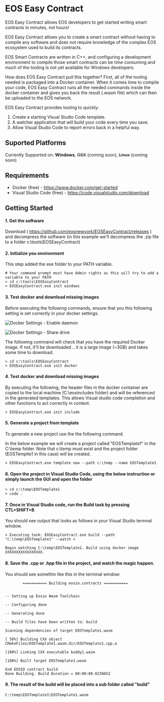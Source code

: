 EOS Easy Contract
============

EOS Easy Contract allows EOS developers to get started writing smart contracts in minutes, not hours! 

EOS Easy Contract allows you to create a smart contract without having to compile any software and does not require knowledge of the complex EOS ecosystem used to build its contracts. 

EOS Smart Contracts are written in C++, and configuring a development environment to compile those smart contracts can be time consuming and much of the tooling is not yet available for Windows developers. 

How does EOS Easy Contract pull this together? First, all of the tooling needed is packaged into a Docker container. When it comes time to compile your code, EOS Easy Contract runs all the needed commands inside the docker container and gives you back the result (.wasm file) which can then be uploaded to the EOS network. 

EOS Easy Contract provides tooling to quickly:
1. Create a starting Visual Studio Code template. 
2. A watcher application that will build your code every time you save. 
3. Allow Visual Studio Code to report errors back in a helpful way. 

Suported Platforms
------------
Currently Supported on: __Windows__, ~~OSX~~ (coming soon), ~~Linux~~ (coming soon)

Requirements
------------
- Docker (free) - https://www.docker.com/get-started
- Visual Studio Code (free) - https://code.visualstudio.com/download

Getting Started
------------

#### 1. Get the software
Download ( https://github.com/eosnewyork/EOSEasyContract/releases ) and decompress the software (in this example we'll decompress the .zip file to a folder c:\tools\EOSEasyContract)


#### 2. Initialize you environment

This step added the exe folder to your PATH variable. 
```
# Your command prompt must have Admin rights as this will try to add a variable to your PATH
> cd c:\tools\EOSEasyContract
> EOSEasyContract.exe init windows
````

#### 3. Test docker and download missing images

Before executing the following commands, ensure that you this following setting is set correctly in your docker settings. 


![Docker Settings - Enable daemon ](DockerSettings.png)

![Docker Settings - Share drive](ShareDrive.png)

The following command will check that you have the required Docker image. If not, it'll be downloaded .. it is a large image (~3GB) and takes some time to download. 

```
> cd c:\tools\EOSEasyContract
> EOSEasyContract.exe init docker
````

#### 4. Test docker and download missing images

By executing the following, the header files in the docker container are copied to the local machine (C:\eosincludes folder) and will be referenced in the generated templates. This allows Visual studio code completion and other functions to act correctly in context.

```
> EOSEasyContract.exe init include
```


#### 5. Generate a project from template

To generate a new project use the the following command.

In the below example we will create a project called "EOSTemplate1" in the C:\temp folder. Note that c:\temp must exist and the project folder (EOSTemplte1 in this case) will be created. 

```
> EOSEasyContract.exe template new --path c:\temp --name EOSTemplate1
````


#### 6. Open the project in Visual Studio Code, using the below instruction or simply launch the GUI and open the folder

```
> cd c:\temp\EOSTemplate1
> code .
````

#### 7. Once in Visual Studio code, run the Build task by pressing CTL+SHIFT+B

You should see output that looks as follows in your Visual Studio termnal window. 

```
> Executing task: EOSEasyContract.exe build --path "C:\temp\EOSTemplate1" --watch <

Begin watching C:\temp\EOSTemplate1. Build using docker image XXXXXXXXXXXXXXXXX.
```

#### 8. Save the .cpp or .hpp file in the project, and watch the magic happen. 

You should see somethin like this in the terminal window:

```
        =========== Building eosio.contracts ===========


-- Setting up Eosio Wasm Toolchain

-- Configuring done

-- Generating done

-- Build files have been written to: build

Scanning dependencies of target EOSTemplate1.wasm

[ 50%] Building CXX object CMakeFiles/EOSTemplate1.wasm.dir/EOSTemplate1.cpp.o

[100%] Linking CXX executable buddy1.wasm

[100%] Built target EOSTemplate1.wasm

End EOSIO contract build
Done Building. Build Duration = 00:00:08.0230652
```

#### 9. The result of the build will be placed into a sub folder called "build" 

```
C:\temp\EOSTemplate1\EOSTemplate1.wasm
```
